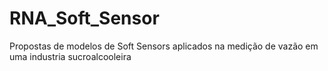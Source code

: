 # RNA_Soft_Sensor
 Propostas de modelos de Soft Sensors aplicados na medição de vazão em uma industria sucroalcooleira
